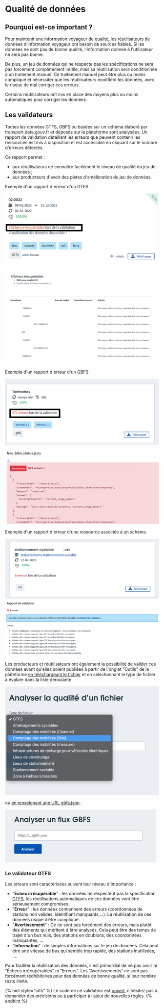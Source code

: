 # Qualité de données

## Pourquoi est-ce important ?

Pour maintenir une information voyageur de qualité, les réutilisateurs de données d’information voyageur ont besoin de sources fiables. Si les données ne sont pas de bonne qualité, l'information donnée à l'utilisateur ne sera pas bonne.

De plus, un jeu de données qui ne respecte pas les spécifications ne sera pas forcément complètement inutile, mais sa réutilisation sera conditionnée à un traitement manuel. Ce traitement manuel peut être plus ou moins compliqué et nécessiter que les réutilisateurs modifient les données, avec le risque de mal corriger ces erreurs.

Certains réutilisateurs ont mis en place des moyens plus ou moins automatiques pour corriger les données.

## Les validateurs

Toutes les données GTFS, GBFS ou basées sur un schéma élaboré par transport.data.gouv.fr et déposés sur la plateforme sont analysées. Un rapport de validation détaillant les erreurs que peuvent contenir les ressources est mis à disposition et est accessible en cliquant sur le nombre d'erreurs détectés.&#x20;

Ce rapport permet :

* aux réutilisateurs de connaître facilement le niveau de qualité du jeu de données ;
* aux producteurs d'avoir des pistes d'amélioration du jeu de données.

Exemple d'un rapport d'erreur d'un GTFS

![](<../.gitbook/assets/image (175).png>)

![](<../.gitbook/assets/image (171).png>)

Exemple d'un rapport d'erreur d'un GBFS

![](<../.gitbook/assets/image (174).png>)

![](<../.gitbook/assets/image (179).png>)

Exemple d'un rapport d'erreur d'une ressource associée à un schéma&#x20;

![](<../.gitbook/assets/image (169).png>)\
![](<../.gitbook/assets/image (170).png>)



Les producteurs et réutilisateurs ont également la possibilité de valider ces données avant qu'elles soient publiées à partir de l'onglet "Outils" de la plateforme [en téléchargeant le fichier](https://transport.data.gouv.fr/validation) et en sélectionnant le type de fichier à évaluer dans la liste déroulante&#x20;

![](<../.gitbook/assets/image (172).png>)

ou [en renseignant une URL gbfs.json](https://transport.data.gouv.fr/tools/gbfs/analyze).&#x20;

![](<../.gitbook/assets/image (178).png>)

### Le validateur GTFS

Les erreurs sont caractérisées suivant leur niveau d'importance :

* "**Échec irrécupérable**" : les données ne respectent pas la spécification [GTFS](https://gtfs.org/reference/static), les réutilisations automatiques de ces données vont être sérieusement compromises ;
* "**Erreur**" : les données contiennent des erreurs (coordonnées de stations non valides, identifiant manquants,...). La réutilisation de ces données risque d’être compliqué.
* "**Avertissement**" : Ce ne sont pas forcément des erreurs, mais plutôt des éléments qui méritent d'être analysés. Cela peut être des temps de trajet d'un bus nuls, des stations en doublons, des coordonnées manquantes, ...
* "**Information**" : de simples informations sur le jeu de données. Cela peut etre une vitesse de bus qui semble trop rapide, des stations inutilisées, ....

Pour faciliter la réutilisation des données, il est primordial de ne pas avoir ni “Échecs irrécupérables” ni “Erreurs”. Les “Avertissements” ne sont pas forcément rédhibitoires pour des données de bonne qualité, si leur nombre reste limité.

{% hint style="info" %}
Le code de ce validateur est [ouvert](https://github.com/etalab/transport-validator/), n’hésitez pas à demander des précisions ou à participer à l’ajout de nouvelles règles.
{% endhint %}


